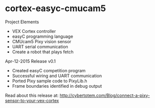 # cortex-easyc-cmucam5

Project Elements
* VEX Cortex controller
* easyC programming language
* CMUcam5 Pixy vision sensor
* UART serial communication
* Create a robot that plays fetch

Apr-12-2015 Release v0.1
* Created easyC competition program
* Successful wiring and UART communication
* Ported Pixy sample code to PixyLib.h
* Frame boundaries identified in debug output

Read about this release at:
http://cybertotem.com/Blog/connect-a-pixy-sensor-to-your-vex-cortex


